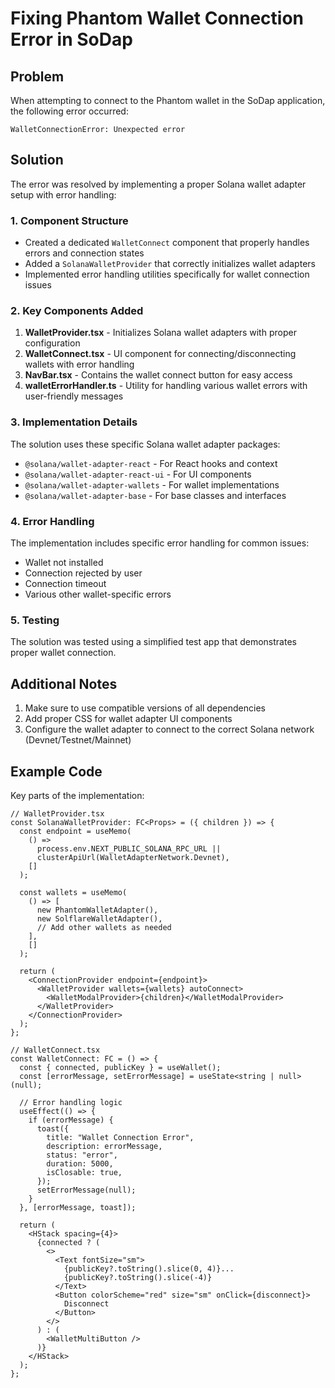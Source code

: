# Fixing Phantom Wallet Connection Error in SoDap

## Problem

When attempting to connect to the Phantom wallet in the SoDap application, the following error occurred:

```
WalletConnectionError: Unexpected error
```

## Solution

The error was resolved by implementing a proper Solana wallet adapter setup with error handling:

### 1. Component Structure

- Created a dedicated `WalletConnect` component that properly handles errors and connection states
- Added a `SolanaWalletProvider` that correctly initializes wallet adapters
- Implemented error handling utilities specifically for wallet connection issues

### 2. Key Components Added

1. **WalletProvider.tsx** - Initializes Solana wallet adapters with proper configuration
2. **WalletConnect.tsx** - UI component for connecting/disconnecting wallets with error handling
3. **NavBar.tsx** - Contains the wallet connect button for easy access
4. **walletErrorHandler.ts** - Utility for handling various wallet errors with user-friendly messages

### 3. Implementation Details

The solution uses these specific Solana wallet adapter packages:

- `@solana/wallet-adapter-react` - For React hooks and context
- `@solana/wallet-adapter-react-ui` - For UI components
- `@solana/wallet-adapter-wallets` - For wallet implementations
- `@solana/wallet-adapter-base` - For base classes and interfaces

### 4. Error Handling

The implementation includes specific error handling for common issues:

- Wallet not installed
- Connection rejected by user
- Connection timeout
- Various other wallet-specific errors

### 5. Testing

The solution was tested using a simplified test app that demonstrates proper wallet connection.

## Additional Notes

1. Make sure to use compatible versions of all dependencies
2. Add proper CSS for wallet adapter UI components
3. Configure the wallet adapter to connect to the correct Solana network (Devnet/Testnet/Mainnet)

## Example Code

Key parts of the implementation:

```tsx
// WalletProvider.tsx
const SolanaWalletProvider: FC<Props> = ({ children }) => {
  const endpoint = useMemo(
    () =>
      process.env.NEXT_PUBLIC_SOLANA_RPC_URL ||
      clusterApiUrl(WalletAdapterNetwork.Devnet),
    []
  );

  const wallets = useMemo(
    () => [
      new PhantomWalletAdapter(),
      new SolflareWalletAdapter(),
      // Add other wallets as needed
    ],
    []
  );

  return (
    <ConnectionProvider endpoint={endpoint}>
      <WalletProvider wallets={wallets} autoConnect>
        <WalletModalProvider>{children}</WalletModalProvider>
      </WalletProvider>
    </ConnectionProvider>
  );
};
```

```tsx
// WalletConnect.tsx
const WalletConnect: FC = () => {
  const { connected, publicKey } = useWallet();
  const [errorMessage, setErrorMessage] = useState<string | null>(null);

  // Error handling logic
  useEffect(() => {
    if (errorMessage) {
      toast({
        title: "Wallet Connection Error",
        description: errorMessage,
        status: "error",
        duration: 5000,
        isClosable: true,
      });
      setErrorMessage(null);
    }
  }, [errorMessage, toast]);

  return (
    <HStack spacing={4}>
      {connected ? (
        <>
          <Text fontSize="sm">
            {publicKey?.toString().slice(0, 4)}...
            {publicKey?.toString().slice(-4)}
          </Text>
          <Button colorScheme="red" size="sm" onClick={disconnect}>
            Disconnect
          </Button>
        </>
      ) : (
        <WalletMultiButton />
      )}
    </HStack>
  );
};
```

